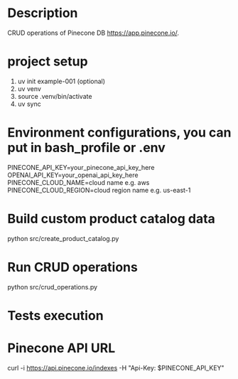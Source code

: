 # Description
CRUD operations of Pinecone DB https://app.pinecone.io/.

# project setup
1. uv init example-001 (optional)
2. uv venv
3. source .venv/bin/activate
4. uv sync

# Environment configurations, you can put in bash_profile or .env
PINECONE_API_KEY=your_pinecone_api_key_here
OPENAI_API_KEY=your_openai_api_key_here
PINECONE_CLOUD_NAME=cloud name e.g. aws
PINECONE_CLOUD_REGION=cloud region name e.g. us-east-1

# Build custom product catalog data
python src/create_product_catalog.py

# Run CRUD operations
python src/crud_operations.py


# Tests execution

# Pinecone API URL
curl -i https://api.pinecone.io/indexes -H "Api-Key: $PINECONE_API_KEY"
